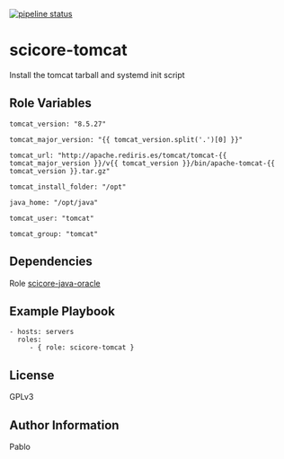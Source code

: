 [![pipeline status](https://bc2-gl.bc2.unibas.ch/ansible/ansible-roles/scicore-tomcat/badges/master/pipeline.svg)](https://bc2-gl.bc2.unibas.ch/ansible/ansible-roles/scicore-tomcat/commits/master)


scicore-tomcat
=========

Install the tomcat tarball and systemd init script


Role Variables
--------------
```
tomcat_version: "8.5.27"

tomcat_major_version: "{{ tomcat_version.split('.')[0] }}"

tomcat_url: "http://apache.rediris.es/tomcat/tomcat-{{ tomcat_major_version }}/v{{ tomcat_version }}/bin/apache-tomcat-{{ tomcat_version }}.tar.gz"

tomcat_install_folder: "/opt"

java_home: "/opt/java"

tomcat_user: "tomcat"

tomcat_group: "tomcat"
```

Dependencies
------------

Role [scicore-java-oracle](https://bc2-gl.bc2.unibas.ch/ansible/ansible-roles/scicore-java-oracle)


Example Playbook
----------------

    - hosts: servers
      roles:
         - { role: scicore-tomcat }

License
-------

GPLv3

Author Information
------------------

Pablo
